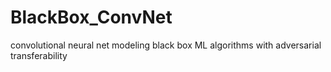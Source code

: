 # BlackBox_ConvNet
convolutional neural net modeling black box ML algorithms with adversarial transferability
